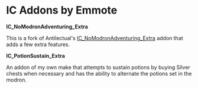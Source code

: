 # IC Addons by Emmote

**IC_NoModronAdventuring_Extra**

This is a fork of Antilectual's [IC_NoModronAdventuring_Extra](https://github.com/antilectual/IC_Addons/tree/main/IC_Addons/IC_NoModronAdventuring_Extra) addon that adds a few extra features.

**IC_PotionSustain_Extra**

An addon of my own make that attempts to sustain potions by buying Silver chests when necessary and has the ability to alternate the potions set in the modron.
